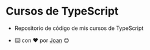 # Cursos de TypeScript

- Repositorio de código de mis cursos de TypeScript

-  ⌨️ con ❤️  por [Joan](https://github.com/Jochizan) 😊

